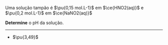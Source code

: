 Uma solução tampão é $\pu{0,15 mol.L-1}$ em $\ce{HNO2(aq)}$ e $\pu{0,2 mol.L-1}$ em $\ce{NaNO2(aq)}$

**Determine** o $\mathrm{pH}$ da solução.

---

- $\pu{3,49}$

